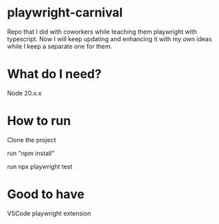 # playwright-carnival
Repo that I did with coworkers while teaching them playwright with typescript. Now I will keep updating and enhancing it with my own ideas while I keep a separate one for them.

# What do I need? 
Node 20.x.x

# How to run
Clone the project

run "npm install" 

run npx playwright test

# Good to have
VSCode playwright extension
